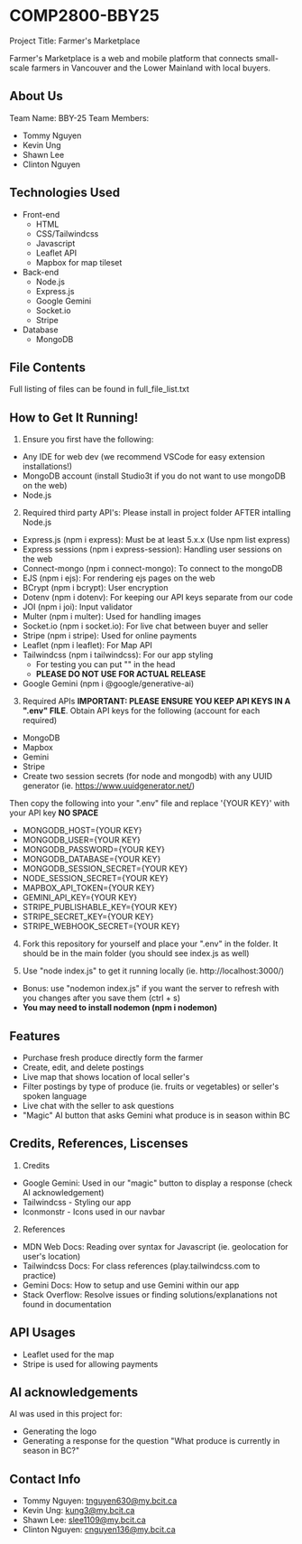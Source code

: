 # COMP2800-BBY25

Project Title: Farmer's Marketplace

Farmer's Marketplace is a web and mobile platform that connects small-scale farmers in Vancouver and the Lower Mainland with local buyers.

## About Us
Team Name: BBY-25
Team Members: 
- Tommy Nguyen
- Kevin Ung
- Shawn Lee
- Clinton Nguyen

## Technologies Used
- Front-end
  - HTML
  - CSS/Tailwindcss
  - Javascript
  - Leaflet API 
  - Mapbox for map tileset
- Back-end
  - Node.js
  - Express.js
  - Google Gemini
  - Socket.io
  - Stripe
- Database
  - MongoDB

## File Contents
Full listing of files can be found in full_file_list.txt

## How to Get It Running!
1. Ensure you first have the following:
  - Any IDE for web dev (we recommend VSCode for easy extension installations!)
  - MongoDB account (install Studio3t if you do not want to use mongoDB on the web)
  - Node.js

2. Required third party API's: Please install in project folder AFTER intalling Node.js
  - Express.js (npm i express): Must be at least 5.x.x (Use npm list express)
  - Express sessions (npm i express-session): Handling user sessions on the web
  - Connect-mongo (npm i connect-mongo): To connect to the mongoDB
  - EJS (npm i ejs): For rendering ejs pages on the web
  - BCrypt (npm i bcrypt): User encryption
  - Dotenv (npm i dotenv): For keeping our API keys separate from our code
  - JOI (npm i joi): Input validator
  - Multer (npm i multer): Used for handling images
  - Socket.io (npm i socket.io): For live chat between buyer and seller
  - Stripe (npm i stripe): Used for online payments
  - Leaflet (npm i leaflet): For Map API
  - Tailwindcss (npm i tailwindcss): For our app styling
    - For testing you can put "<script src="https://cdn.jsdelivr.net/npm/@tailwindcss/browser@4"></script>" in the head
    - **PLEASE DO NOT USE FOR ACTUAL RELEASE**
  - Google Gemini (npm i @google/generative-ai)
  
3. Required APIs **IMPORTANT: PLEASE ENSURE YOU KEEP API KEYS IN A ".env" FILE**.
Obtain API keys for the following (account for each required)
 - MongoDB
 - Mapbox
 - Gemini
 - Stripe
 - Create two session secrets (for node and mongodb) with any UUID generator (ie. https://www.uuidgenerator.net/)

Then copy the following into your ".env" file and replace '{YOUR KEY}' with your API key **NO SPACE**

- MONGODB_HOST={YOUR KEY}
- MONGODB_USER={YOUR KEY}
- MONGODB_PASSWORD={YOUR KEY}
- MONGODB_DATABASE={YOUR KEY}
- MONGODB_SESSION_SECRET={YOUR KEY}
- NODE_SESSION_SECRET={YOUR KEY}
- MAPBOX_API_TOKEN={YOUR KEY}
- GEMINI_API_KEY={YOUR KEY}
- STRIPE_PUBLISHABLE_KEY={YOUR KEY}
- STRIPE_SECRET_KEY={YOUR KEY}
- STRIPE_WEBHOOK_SECRET={YOUR KEY}

4. Fork this repository for yourself and place your ".env" in the folder.
It should be in the main folder (you should see index.js as well)

5. Use "node index.js" to get it running locally (ie. http://localhost:3000/)
  - Bonus: use "nodemon index.js" if you want the server to refresh with you changes after you save them (ctrl + s)
  - **You may need to install nodemon (npm i nodemon)**

## Features
 - Purchase fresh produce directly form the farmer
 - Create, edit, and delete postings 
 - Live map that shows location of local seller's
 - Filter postings by type of produce (ie. fruits or vegetables) or seller's spoken language
 - Live chat with the seller to ask questions
 - "Magic" AI button that asks Gemini what produce is in season within BC

## Credits, References, Liscenses
1. Credits
  - Google Gemini: Used in our "magic" button to display a response (check AI acknowledgement)
  - Tailwindcss - Styling our app
  - Iconmonstr - Icons used in our navbar

2. References
  - MDN Web Docs: Reading over syntax for Javascript (ie. geolocation for user's location)
  - Tailwindcss Docs: For class references (play.tailwindcss.com to practice)
  - Gemini Docs: How to setup and use Gemini within our app
  - Stack Overflow: Resolve issues or finding solutions/explanations not found in documentation

## API Usages
 - Leaflet used for the map
 - Stripe is used for allowing payments

## AI acknowledgements
AI was used in this project for:
  - Generating the logo
  - Generating a response for the question "What produce is currently in season in BC?"


## Contact Info
- Tommy Nguyen: tnguyen630@my.bcit.ca
- Kevin Ung: kung3@my.bcit.ca
- Shawn Lee: slee1109@my.bcit.ca
- Clinton Nguyen: cnguyen136@my.bcit.ca
